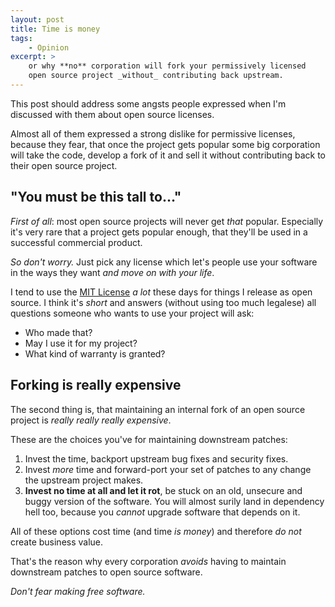 ```yaml
---
layout: post
title: Time is money
tags:
    - Opinion
excerpt: >
    or why **no** corporation will fork your permissively licensed
    open source project _without_ contributing back upstream.
---
```

This post should address some angsts people expressed when I'm
discussed with them about open source licenses.

Almost all of them expressed a strong dislike for permissive licenses, because
they fear, that once the project gets popular some big corporation will
take the code, develop a fork of it and sell it without contributing
back to their open source project.

"You must be this tall to&hellip;"
---------------------------

_First of all_: most open source projects will never get _that_ popular. Especially
it's very rare that a project gets popular enough, that they'll be used in a successful 
commercial product.

_So don't worry._ Just pick any license which let's people use your
software in the ways they want _and move on with your life_.

I tend to use the [MIT License][mit] _a lot_ these days for things I
release as open source. I think it's _short_ and answers (without using
too much legalese) all questions someone who wants to use your project will ask:

 * Who made that?
 * May I use it for my project?
 * What kind of warranty is granted?

[mit]: http://opensource.org/licenses/MIT

Forking is really expensive
---------------------------

The second thing is, that maintaining an internal fork of an open source
project is _really really really expensive_.

These are the choices you've for maintaining downstream patches:

 1. Invest the time, backport upstream bug fixes and security fixes.
 2. Invest _more_ time and forward-port your set of patches to any change
    the upstream project makes.
 3. **Invest no time at all and let it rot**, be stuck on an old, unsecure and buggy version
    of the software. You will almost surily land in dependency hell too,
    because you _cannot_ upgrade software that depends on it.

All of these options cost time (and time _is money_) and therefore _do not_ create 
business value.

That's the reason why every corporation _avoids_ having to
maintain downstream patches to open source software.

_Don't fear making free software._
